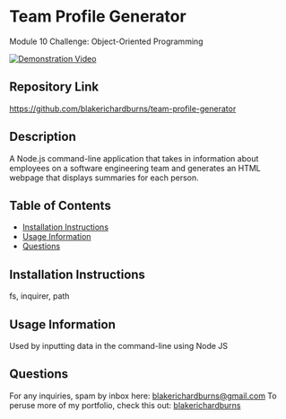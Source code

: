 # Team Profile Generator
Module 10 Challenge: Object-Oriented Programming

[![Demonstration Video](https://img.youtube.com/vi/vzfh6bx9jtk/maxresdefault.jpg)](https://youtu.be/vzfh6bx9jtk)

## Repository Link
https://github.com/blakerichardburns/team-profile-generator

## Description
A Node.js command-line application that takes in information about employees on a software engineering team and generates an HTML webpage that displays summaries for each person.

  ## Table of Contents
  * [Installation Instructions](#installation-instructions)
  * [Usage Information](#usage-information)
  * [Questions](#questions)

  ## Installation Instructions
  fs, inquirer, path

  ## Usage Information
  Used by inputting data in the command-line using Node JS  
  
  ## Questions
  For any inquiries, spam by inbox here: blakerichardburns@gmail.com
  To peruse more of my portfolio, check this out: [blakerichardburns](https://github.com/blakerichardburns)